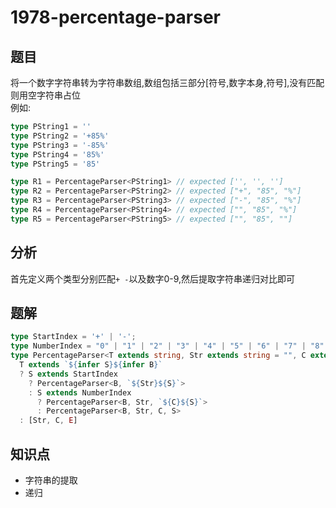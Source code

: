 # 1978-percentage-parser
## 题目
将一个数字字符串转为字符串数组,数组包括三部分[符号,数字本身,符号],没有匹配则用空字符串占位  
例如:
```ts
type PString1 = ''
type PString2 = '+85%'
type PString3 = '-85%'
type PString4 = '85%'
type PString5 = '85'

type R1 = PercentageParser<PString1> // expected ['', '', '']
type R2 = PercentageParser<PString2> // expected ["+", "85", "%"]
type R3 = PercentageParser<PString3> // expected ["-", "85", "%"]
type R4 = PercentageParser<PString4> // expected ["", "85", "%"]
type R5 = PercentageParser<PString5> // expected ["", "85", ""]
```
## 分析
首先定义两个类型分别匹配`+ -`以及数字0-9,然后提取字符串递归对比即可
## 题解
```ts
type StartIndex = '+' | '-';
type NumberIndex = "0" | "1" | "2" | "3" | "4" | "5" | "6" | "7" | "8" | "9"
type PercentageParser<T extends string, Str extends string = "", C extends string = "", E extends string = ""> =
  T extends `${infer S}${infer B}`
  ? S extends StartIndex
    ? PercentageParser<B, `${Str}${S}`>
    : S extends NumberIndex
      ? PercentageParser<B, Str, `${C}${S}`>
      : PercentageParser<B, Str, C, S>
  : [Str, C, E]
```
## 知识点
- 字符串的提取
- 递归